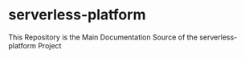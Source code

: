 # serverless-platform
This Repository is the Main Documentation Source of the serverless-platform Project
